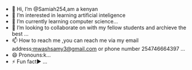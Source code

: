 - 👋 Hi, I’m @Samiah254,am a kenyan 
- 👀 I’m interested in learning artificial inteligence
- 🌱 I’m currently learning  computer science...
- 💞️ I’m looking to collaborate on with my fellow students and archieve the best ...
- 📫 How to reach me ,you can reach me via my email address;mwashsamy3@gmail.com or phone number 254746664397 ...
- 😄 Pronouns:k...
- ⚡ Fun fact▶️ ...

<!---
Samiah254/Samiah254 is a ✨ special ✨ repository because its `README.md` (this file) appears on your GitHub profile.
You can click the Preview link to take a look at your changes.
--->
